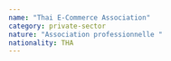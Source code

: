 ```yaml
---
name: "Thai E-Commerce Association"
category: private-sector
nature: "Association professionnelle "
nationality: THA
---
```

    